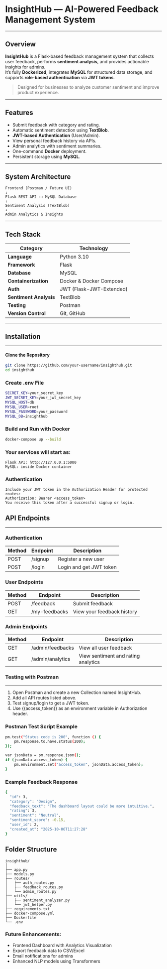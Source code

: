 # InsightHub — AI-Powered Feedback Management System  

---

## Overview  

**InsightHub** is a Flask-based feedback management system that collects user feedback, performs **sentiment analysis**, and provides actionable insights for admins.  
It’s fully **Dockerized**, integrates **MySQL** for structured data storage, and supports **role-based authentication** via **JWT tokens**.

> Designed for businesses to analyze customer sentiment and improve product experience.

---

## Features  

- Submit feedback with category and rating.  
- Automatic sentiment detection using **TextBlob**.  
- **JWT-based Authentication** (User/Admin).  
- View personal feedback history via APIs.  
- Admin analytics with sentiment summaries.  
- One-command **Docker** deployment.  
- Persistent storage using **MySQL**.  

---

## System Architecture  
```
Frontend (Postman / Future UI)
↓
Flask REST API ←→ MySQL Database
↓
Sentiment Analysis (TextBlob)
↓
Admin Analytics & Insights
```

---

## Tech Stack  

| Category | Technology |
|-----------|-------------|
| **Language** | Python 3.10 |
| **Framework** | Flask |
| **Database** | MySQL |
| **Containerization** | Docker & Docker Compose |
| **Auth** | JWT (Flask-JWT-Extended) |
| **Sentiment Analysis** | TextBlob |
| **Testing** | Postman |
| **Version Control** | Git, GitHub |

---

## Installation  
---

#### Clone the Repository  
```bash
git clone https://github.com/your-username/insighthub.git
cd insighthub
```


### Create .env File  
```bash
SECRET_KEY=your_secret_key  
JWT_SECRET_KEY=your_jwt_secret_key  
MYSQL_HOST=db  
MYSQL_USER=root  
MYSQL_PASSWORD=your_password  
MYSQL_DB=insighthub  
```


### Build and Run with Docker  
```bash
docker-compose up --build  
```


### Your services will start as:  
```
Flask API: http://127.0.0.1:5000  
MySQL: inside Docker container  
```


### Authentication  
```
Include your JWT token in the Authorization Header for protected routes:  
Authorization: Bearer <access_token>  
You receive this token after a successful signup or login.  
```


## API Endpoints
---

### Authentication
| Method | Endpoint | Description |
|--------|----------|-------------|
| POST | /signup | Register a new user |
| POST | /login | Login and get JWT token |

### User Endpoints
| Method | Endpoint | Description |
|--------|----------|-------------|
| POST | /feedback | Submit feedback |
| GET | /my-feedbacks | View your feedback history |

### Admin Endpoints
| Method | Endpoint | Description |
|--------|----------|-------------|
| GET | /admin/feedbacks | View all user feedback |
| GET | /admin/analytics | View sentiment and rating analytics |

### Testing with Postman
---
1. Open Postman and create a new Collection named InsightHub.  
2. Add all API routes listed above.  
3. Test signup/login to get a JWT token.  
4. Use {{access_token}} as an environment variable in Authorization header.  

### Postman Test Script Example
```bash
pm.test("Status code is 200", function () {
    pm.response.to.have.status(200);
});

var jsonData = pm.response.json();
if (jsonData.access_token) {
    pm.environment.set("access_token", jsonData.access_token);
}
```

### Example Feedback Response
```bash
{
  "id": 3,
  "category": "Design",
  "feedback_text": "The dashboard layout could be more intuitive.",
  "rating": 3,
  "sentiment": "Neutral",
  "sentiment_score": -0.15,
  "user_id": 2,
  "created_at": "2025-10-06T11:27:28"
}
```

## Folder Structure
```
insighthub/
│
├── app.py
├── models.py
├── routes/
│   ├── auth_routes.py
│   ├── feedback_routes.py
│   └── admin_routes.py
├── utils/
│   ├── sentiment_analyzer.py
│   └── jwt_helper.py
├── requirements.txt
├── docker-compose.yml
├── Dockerfile
└── .env
```

### Future Enhancements:
- Frontend Dashboard with Analytics Visualization
- Export feedback data to CSV/Excel
- Email notifications for admins
- Enhanced NLP models using Transformers
